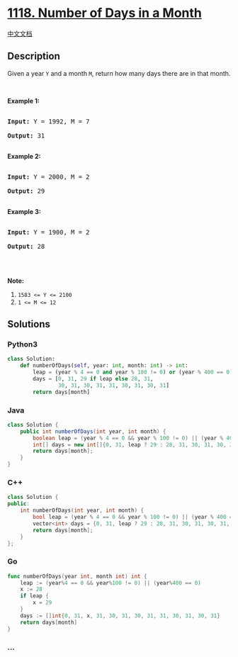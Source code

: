 # [1118. Number of Days in a Month](https://leetcode.com/problems/number-of-days-in-a-month)

[中文文档](/solution/1100-1199/1118.Number%20of%20Days%20in%20a%20Month/README.md)

## Description

<p>Given a year <code>Y</code> and a month <code>M</code>, return how many days there are in that month.</p>

<p>&nbsp;</p>

<p><strong>Example 1:</strong></p>

<pre>

<strong>Input: </strong>Y = <span id="example-input-1-1">1992</span>, M = <span id="example-input-1-2">7</span>

<strong>Output: </strong><span id="example-output-1">31</span>

</pre>

<p><strong>Example 2:</strong></p>

<pre>

<strong>Input: </strong>Y = <span id="example-input-2-1">2000</span>, M = <span id="example-input-2-2">2</span>

<strong>Output: </strong><span id="example-output-2">29</span>

</pre>

<p><strong>Example 3:</strong></p>

<pre>

<strong>Input: </strong>Y = <span id="example-input-3-1">1900</span>, M = <span id="example-input-3-2">2</span>

<strong>Output: </strong><span id="example-output-3">28</span>

</pre>

<p>&nbsp;</p>

<p><strong>Note:</strong></p>

<ol>
	<li><code>1583 &lt;= Y &lt;= 2100</code></li>
	<li><code>1 &lt;= M &lt;= 12</code></li>
</ol>

## Solutions

<!-- tabs:start -->

### **Python3**

```python
class Solution:
    def numberOfDays(self, year: int, month: int) -> int:
        leap = (year % 4 == 0 and year % 100 != 0) or (year % 400 == 0)
        days = [0, 31, 29 if leap else 28, 31,
                30, 31, 30, 31, 31, 30, 31, 30, 31]
        return days[month]
```

### **Java**

```java
class Solution {
    public int numberOfDays(int year, int month) {
        boolean leap = (year % 4 == 0 && year % 100 != 0) || (year % 400 == 0);
        int[] days = new int[]{0, 31, leap ? 29 : 28, 31, 30, 31, 30, 31, 31, 30, 31, 30, 31};
        return days[month];
    }
}
```

### **C++**

```cpp
class Solution {
public:
    int numberOfDays(int year, int month) {
        bool leap = (year % 4 == 0 && year % 100 != 0) || (year % 400 == 0);
        vector<int> days = {0, 31, leap ? 29 : 28, 31, 30, 31, 30, 31, 31, 30, 31, 30, 31};
        return days[month];
    }
};
```

### **Go**

```go
func numberOfDays(year int, month int) int {
	leap := (year%4 == 0 && year%100 != 0) || (year%400 == 0)
	x := 28
	if leap {
		x = 29
	}
	days := []int{0, 31, x, 31, 30, 31, 30, 31, 31, 30, 31, 30, 31}
	return days[month]
}
```

### **...**

```

```

<!-- tabs:end -->
